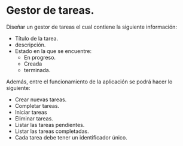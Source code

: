 # Gestor de tareas.

Diseñar un gestor de tareas el cual contiene la siguiente información:

- Título de la tarea.
- descripción.
- Estado en la que se encuentre:
  - En progreso.
  - Creada
  - terminada.

Además, entre el funcionamiento de la aplicación se podrá hacer lo siguiente:

- Crear nuevas tareas.
- Completar tareas.
- Iniciar tareas
- Eliminar tareas.
- Listar las tareas pendientes.
- Listar las tareas completadas.
- Cada tarea debe tener un identificador único.
